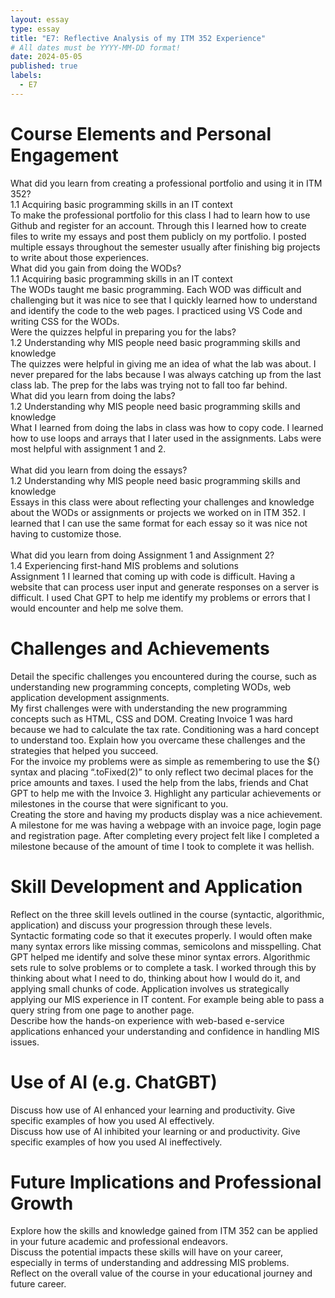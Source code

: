 ```yaml
---
layout: essay
type: essay
title: "E7: Reflective Analysis of my ITM 352 Experience"
# All dates must be YYYY-MM-DD format!
date: 2024-05-05
published: true
labels:
  - E7
---
```

# Course Elements and Personal Engagement
What did you learn from creating a professional portfolio and using it in ITM 352? 
<br>
1.1 Acquiring basic programming skills in an IT context
<br>
To make the professional portfolio for this class I had to learn how to use Github and register for an account. Through this I learned how to create files to write my essays and post them publicly on my portfolio. I posted multiple essays throughout the semester usually after finishing big projects to write about those experiences. 
<br>
What did you gain from doing the WODs?
<br>
1.1 Acquiring basic programming skills in an IT context
<br>
The WODs taught me basic programming. Each WOD was difficult and challenging but it was nice to see that I quickly learned how to understand and identify the code to the web pages. I practiced using VS Code and writing CSS for the WODs. 
<br>
Were the quizzes helpful in preparing you for the labs?
<br>
1.2 Understanding why MIS people need basic programming skills and knowledge
<br>
The quizzes were helpful in giving me an idea of what the lab was about.  I never prepared for the labs because I was always catching up from the last class lab. The prep for the labs was trying not to fall too far behind. 
<br>
What did you learn from doing the labs?
<br>
1.2 Understanding why MIS people need basic programming skills and knowledge
<br>
What I learned from doing the labs in class was how to copy code. I learned how to use loops and arrays that I later used in the assignments. Labs were most helpful with assignment 1 and 2.  
<br>
What did you learn from doing the essays?
<br>
1.2 Understanding why MIS people need basic programming skills and knowledge
<br>
Essays in this class were about reflecting your challenges and knowledge about the WODs or assignments or projects we worked on in ITM 352. I learned that I can use the same format for each essay so it was nice not having to customize those.  
<br>
What did you learn from doing Assignment 1 and Assignment 2?
<br>
1.4 Experiencing first-hand MIS problems and solutions
<br>
Assignment 1 I learned that coming up with code is difficult. Having a website that can process user input and generate responses on a server is difficult. I used Chat GPT to help me identify my problems or errors that I would encounter and help me solve them. 
<br>
# Challenges and Achievements
Detail the specific challenges you encountered during the course, such as understanding new programming concepts, completing WODs, web application development assignments.
<br>
My first challenges were with understanding the new programming concepts such as HTML, CSS and DOM. Creating Invoice 1 was hard because we had to calculate the tax rate. Conditioning was a hard concept to understand too. 
Explain how you overcame these challenges and the strategies that helped you succeed.
<br>
For the invoice my problems were as simple as remembering to use the ${} syntax and placing “.toFixed(2)” to only reflect two decimal places for the price amounts and taxes. I used the help from the labs, friends and Chat GPT to help me with the Invoice 3. 
Highlight any particular achievements or milestones in the course that were significant to you.
<br>
Creating the store and having my products display was a nice achievement. A milestone for me was having a webpage with an invoice page, login page and registration page. After completing every project felt like I completed a milestone because of the amount of time I took to complete it was hellish.
# Skill Development and Application
Reflect on the three skill levels outlined in the course (syntactic, algorithmic, application) and discuss your progression through these levels.
<br>
Syntactic formating code so that it executes properly. I would often make many syntax errors like missing commas, semicolons and misspelling. Chat GPT helped me identify and solve these minor syntax errors. 
Algorithmic sets rule to solve problems or to complete a task. I worked through this by thinking about what I need to do, thinking about how I would do it, and applying small chunks of code.
Application involves us strategically applying our MIS experience in IT content. For example being able to pass a query string from one page to another page.
<br>
Describe how the hands-on experience with web-based e-service applications enhanced your understanding and confidence in handling MIS issues.
<br>
# Use of AI (e.g. ChatGBT)
Discuss how use of AI enhanced your learning and productivity. Give specific examples of how you used AI effectively.
<br>
Discuss how use of AI inhibited your learning or and productivity. Give specific examples of how you used AI ineffectively.
<br>
# Future Implications and Professional Growth
Explore how the skills and knowledge gained from ITM 352 can be applied in your future academic and professional endeavors.
<br>
Discuss the potential impacts these skills will have on your career, especially in terms of understanding and addressing MIS problems.
<br>
Reflect on the overall value of the course in your educational journey and future career.
<br>
